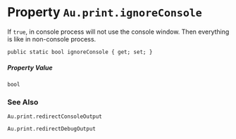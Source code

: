 # Property `Au.print.ignoreConsole`

If `true`, in console process will not use the console window. Then everything is like in non-console process.

```
public static bool ignoreConsole { get; set; }
```

##### Property Value

`bool`

### See Also

`Au.print.redirectConsoleOutput`

`Au.print.redirectDebugOutput`